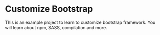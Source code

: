 # Customize Bootstrap

This is an example project to learn to customize bootstrap framework. You will learn about npm, SASS, compilation and more.